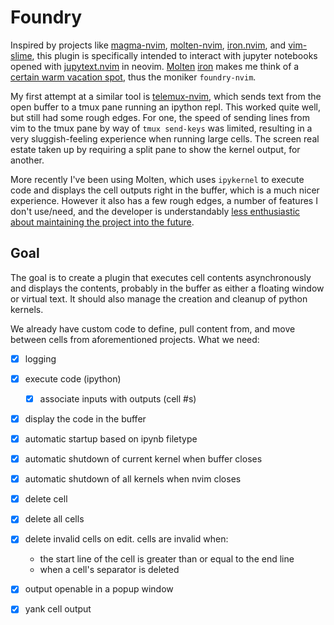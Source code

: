# Foundry

Inspired by projects like [magma-nvim](https://github.com/dccsillag/magma-nvim), [molten-nvim](https://github.com/benlubas/molten-nvim), [iron.nvim](https://github.com/Vigemus/iron.nvim), and [vim-slime](https://github.com/jpalardy/vim-slime), this plugin is specifically intended to interact with jupyter notebooks opened with [jupytext.nvim](https://github.com/GCBallesteros/jupytext.nvim) in neovim. [Molten](https://github.com/benlubas/molten-nvim) [iron](https://github.com/Vigemus/iron.nvim) makes me think of a [certain warm vacation spot](https://wiki.factorio.com/Vulcanus), thus the moniker `foundry-nvim`.

My first attempt at a similar tool is [telemux-nvim](https://github.com/n-sweep/telemux-nvim), which sends text from the open buffer to a tmux pane running an ipython repl. This worked quite well, but still had some rough edges. For one, the speed of sending lines from vim to the tmux pane by way of `tmux send-keys` was limited, resulting in a very sluggish-feeling experience when running large cells. The screen real estate taken up by requiring a split pane to show the kernel output, for another. 

More recently I've been using Molten, which uses `ipykernel` to execute code and displays the cell outputs right in the buffer, which is a much nicer experience. However it also has a few rough edges, a number of features I don't use/need, and the developer is understandably [less enthusiastic about maintaining the project into the future](https://github.com/benlubas/molten-nvim/issues/293).

## Goal

The goal is to create a plugin that executes cell contents asynchronously and displays the contents, probably in the buffer as either a floating window or virtual text. It should also manage the creation and cleanup of python kernels.

We already have custom code to define, pull content from, and move between cells from aforementioned projects. What we need:

- [x] logging
- [x] execute code (ipython)
    - [x] associate inputs with outputs (cell #s)
- [x] display the code in the buffer
- [x] automatic startup based on ipynb filetype
- [x] automatic shutdown of current kernel when buffer closes
- [x] automatic shutdown of all kernels when nvim closes
- [x] delete cell
- [x] delete all cells
- [x] delete invalid cells on edit. cells are invalid when:
    - the start line of the cell is greater than or equal to the end line
    - when a cell's separator is deleted
- [x] output openable in a popup window
- [x] yank cell output


